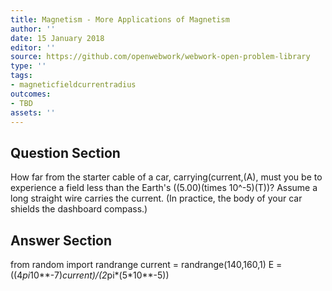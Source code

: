 ```yaml
---
title: Magnetism - More Applications of Magnetism
author: ''
date: 15 January 2018
editor: ''
source: https://github.com/openwebwork/webwork-open-problem-library
type: ''
tags:
- magneticfieldcurrentradius
outcomes:
- TBD
assets: ''
---
```


## Question Section 

How far from the starter cable of a car, carrying(current,(A), must you be to experience a field less than the Earth's ((5.00)(times 10^-5)(T))? Assume a long straight wire carries the current. (In practice, the body of your car shields the dashboard compass.)


## Answer Section

from random import randrange
current = randrange(140,160,1)
E = ((4*pi*10**-7)*current)/(2*pi*(5*10**-5))
